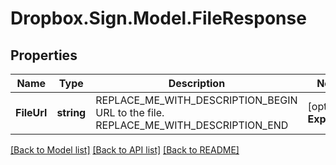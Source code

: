 # Dropbox.Sign.Model.FileResponse

## Properties

Name | Type | Description | Notes
------------ | ------------- | ------------- | -------------
**FileUrl** | **string** | REPLACE_ME_WITH_DESCRIPTION_BEGIN URL to the file. REPLACE_ME_WITH_DESCRIPTION_END | [optional] **ExpiresAt** | **int** | REPLACE_ME_WITH_DESCRIPTION_BEGIN When the link expires. REPLACE_ME_WITH_DESCRIPTION_END | [optional] 

[[Back to Model list]](../README.md#documentation-for-models) [[Back to API list]](../README.md#documentation-for-api-endpoints) [[Back to README]](../README.md)

